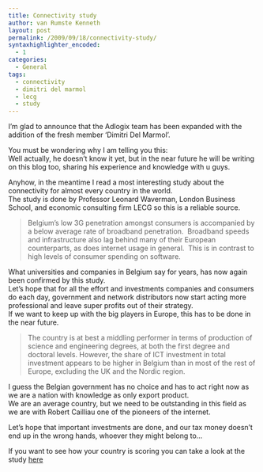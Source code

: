 ```yaml
---
title: Connectivity study
author: van Rumste Kenneth
layout: post
permalink: /2009/09/18/connectivity-study/
syntaxhighlighter_encoded:
  - 1
categories:
  - General
tags:
  - connectivity
  - dimitri del marmol
  - lecg
  - study
---
```

I’m glad to announce that the Adlogix team has been expanded with the addition of the fresh member ‘Dimitri Del Marmol’.

You must be wondering why I am telling you this:  
Well actually, he doesn’t know it yet, but in the near future he will be writing on this blog too, sharing his experience and knowledge with u guys.

Anyhow, in the meantime I read a most interesting study about the connectivity for almost every country in the world.  
The study is done by Professor Leonard Waverman, London Business School, and economic consulting firm LECG so this is a reliable source.

> Belgium’s low 3G penetration amongst consumers is accompanied by a below average rate of broadband penetration.  Broadband speeds and infrastructure also lag behind many of their European counterparts, as does internet usage in general.  This is in contrast to high levels of consumer spending on software.

What universities and companies in Belgium say for years, has now again been confirmed by this study.  
Let’s hope that for all the effort and investments companies and consumers do each day, government and network distributors now start acting more professional and leave super profits out of their strategy.  
If we want to keep up with the big players in Europe, this has to be done in the near future.

> The country is at best a middling performer in terms of production of science and engineering degrees, at both the first degree and doctoral levels. However, the share of ICT investment in total investment appears to be higher in Belgium than in most of the rest of Europe, excluding the UK and the Nordic region.

I guess the Belgian government has no choice and has to act right now as we are a nation with knowledge as only export product.  
We are an average country, but we need to be outstanding in this field as we are with Robert Cailliau one of the pioneers of the internet.

Let’s hope that important investments are done, and our tax money doesn’t end up in the wrong hands, whoever they might belong to…

If you want to see how your country is scoring you can take a look at the study <a href="http://www.connectivityscorecard.org/countries/belgium" target="_blank">here</a>